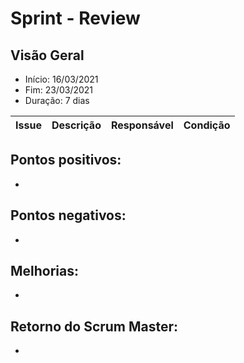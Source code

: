 # Sprint  - Review

## Visão Geral
* Início: 16/03/2021
* Fim: 23/03/2021
* Duração: 7 dias

Issue | Descrição | Responsável | Condição
---|---|---|---


## Pontos positivos:
* 

## Pontos negativos:
* 

## Melhorias:
* 

## Retorno do Scrum Master:
* 